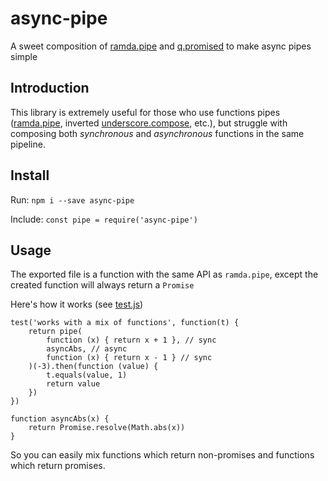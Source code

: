 # async-pipe
A sweet composition of [ramda.pipe](http://ramdajs.com/0.21.0/docs/#pipe) and [q.promised](https://github.com/kriskowal/q/wiki/API-Reference#qpromisedfunc) to make async pipes simple

## Introduction

This library is extremely useful for those who use functions pipes ([ramda.pipe](http://ramdajs.com/0.21.0/docs/#pipe),
  inverted [underscore.compose](http://underscorejs.org/#compose), etc.),
but struggle with composing both *synchronous* and *asynchronous* functions in the same pipeline.

## Install

Run: `npm i --save async-pipe`

Include: `const pipe = require('async-pipe')`

## Usage

The exported file is a function with the same API as `ramda.pipe`, except the created function will always return a `Promise`

Here's how it works (see [test.js](https://github.com/flashhhh/async-pipe/blob/master/test.js))

    test('works with a mix of functions', function(t) {
        return pipe(
            function (x) { return x + 1 }, // sync
            asyncAbs, // async
            function (x) { return x - 1 } // sync
        )(-3).then(function (value) {
            t.equals(value, 1)
            return value
        })
    })
    
    function asyncAbs(x) {
        return Promise.resolve(Math.abs(x))
    }
    
So you can easily mix functions which return non-promises and functions which return promises.
